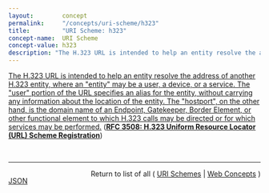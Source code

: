 ```yaml
---
layout:        concept
permalink:     "/concepts/uri-scheme/h323"
title:         "URI Scheme: h323"
concept-name:  URI Scheme
concept-value: h323
description: "The H.323 URL is intended to help an entity resolve the address of another H.323 entity, where an \"entity\" may be a user, a device, or a service. The \"user\" portion of the URL specifies an alias for the entity, without carrying any information about the location of the entity. The \"hostport\", on the other hand, is the domain name of an Endpoint, Gatekeeper, Border Element, or other functional element to which H.323 calls may be directed or for which services may be performed."
---
```


[The H.323 URL is intended to help an entity resolve the address of another H.323 entity, where an "entity" may be a user, a device, or a service. The "user" portion of the URL specifies an alias for the entity, without carrying any information about the location of the entity. The "hostport", on the other hand, is the domain name of an Endpoint, Gatekeeper, Border Element, or other functional element to which H.323 calls may be directed or for which services may be performed.](http://tools.ietf.org/html/rfc3508##section-2 "Read documentation for URI Scheme &#34;h323&#34;") (**[RFC 3508: H.323 Uniform Resource Locator (URL) Scheme Registration](/specs/IETF/RFC/3508 "ITU-T Recommendation H.323 version 4 introduced an H.323-specific Uniform Resource Locator (URL). This document reproduces the H323-URL definition found in H.323, and is published as an RFC for ease of access and registration with the Internet Assigned Numbers Authority (IANA).")**)

<br/>
<hr/>

<p style="float : left"><a href="./h323.json" title="JSON representing this particular Web Concept value">JSON</a></p>
<p style="text-align: right">Return to list of all ( <a href="../uri-scheme/">URI Schemes</a> | <a href="../">Web Concepts</a> )</p>
